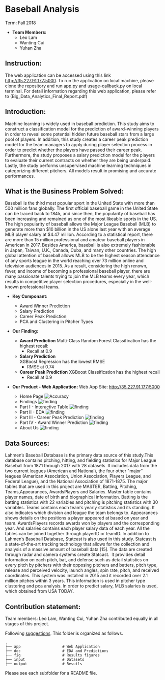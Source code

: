 # Baseball Analysis
Term: Fall 2018

+ **Team Members:**
	+ Leo Lam 
	+ Wanting Cui
	+ Yuhan Zha

## Instruction:

The web application can be accessed using this link http://35.227.91.177:5000. To run the application on local machine, please clone the repository and run app.py and usage-callback.py on local terminal. For detail information regarding this web application, please refer to (Big_Data_Analytics_Final_Report.pdf)
	
## Introduction:

Machine learning is widely used in baseball prediction. This study aims to construct a classification model for the prediction of award-winning players in order to reveal some potential hidden future baseball stars from a large pool of players. In addition, this study creates a career peak prediction model for the team managers to apply during player selection process in order to predict whether the players have passed their career peak. Furthermore, the study proposes a salary prediction model for the players to evaluate their current contracts on whether they are being underpaid. Lastly, the study performs unsupervised machine learning techniques in categorizing different pitchers. All models result in promising and accurate performances.

## What is the Business Problem Solved:

Baseball is the third most popular sport in the United State with more than 500 million fans globally. The first official baseball game in the United State can be traced back to 1845, and since then, the popularity of baseball has been increasing and remained as one of the most likeable sports in the US. The high popularity of baseball allows the Major League Baseball (MLB) to generate more than $10 billion in the US alone last year with an average MLB player salary at $4.47 million. According to a statistical report, there are more than 15 million professional and amateur baseball players in American in 2017. Besides America, baseball is also extremely fashionable in Japan, Taiwan, U.K., Canada, Cuba, and many other countries. The high global attention of baseball allows MLB to be the highest season attendance of any sports league in the world reaching over 73 million online and television audiences in 2015. As a result, considering the high renown, fever, and income of becoming a professional baseball player, there are many passionate talents trying to join the MLB teams every year, which results in competitive
player selection procedures, especially in the well-known professional teams.

+ **Key Componant:**
	+ Award Winner Prediction
	+ Salary Prediction
	+ Career Peak Prediction
	+ PCA and Clustering in Pitcher Types
	
+ **Our Finding:**
	+ **Award Prediction**
	Multi-Class Random Forest Classification has the highest recall:
	 	+ Recall at 0.9
	+ **Salary Prediction** 	
	XGBoost Regression has the lowest RMSE
	 	+ RMSE at 0.74
	+ **Career Peak Prediction** 
	XGBoost Classification has the highest recall
	 	+ Recall at 0.9


+ **Our Product - Web Application:**
Web App Site: http://35.227.91.177:5000
	+ Home Page
	![Accuracy](fig/homepage.png)
	+ Findings
	![finding](fig/finding.png)
	+ Part I - Interactive Table
	![finding](fig/part1.png)
	+ Part II - EDA
	![finding](fig/part2.png)
	+ Part III - Career Peak Prediction
	![finding](fig/part3.png)
	+ Part IV - Award Winner Prediction
	![finding](fig/part4.png)
	+ About Us
	![finding](fig/aboutus.png)


	


## Data Sources:

Lahmen’s Baseball Database is the primary data source of this study. ​This database contains pitching, hitting, and fielding statistics for Major League Baseball from 1871 through 2017 with 28 datasets. It includes data from the two current leagues (American and National), the four other "major" leagues (American Association, Union Association, Players League, and Federal League), and the National Association of 1871-1875. The major tables that are used in this project are MASTER, Batting, Pitching, Teams,Appearances, AwardsPlayers and Salaries. Master table contains player names, date of birth and biographical information. Batting is the batting statistics with 22 variables and pitching is pitching statistics with 30 variables. Teams contains each team’s yearly statistics and its standing. It also indicates which division and league the team belongs to. Appearances shows ​details on the positions a player appeared at based on year and team. AwardsPlayers records awards won by players and the corresponding year. And salaries contains each player salary data of each year. All the tables can be joined together through playerID or teamID. In addition to Lahmen’s Baseball Database, Statcast is also used in this study. ​Statcast is a state-of-the-art tracking technology that allows for the collection and analysis of a massive amount of baseball data [15]. The data are created through radar and camera systems create Statcast. ​ It provides detail information on each pitch, bat, and defense such as detail statistics on every pitch by pitchers with their opposing pitchers and batters, pitch type, release and perceived velocity, launch angles, spin rate, pitch, and received coordinates. This system was installed in 2015 and it recorded over 2.1 million pitches within 3 years. This information is used in pitcher type clustering and pca analysis. In order to predict salary, ​MLB salaries is used, which obtained from USA TODAY.


## Contribution statement: 

Team members: Leo Lam, Wanting Cui, Yuhan Zha contributed equally in all stages of this project.


	
Following [suggestions](https://github.com/Sapphirine/Baseball_Analysis). This folder is organized as follows.
```
.
├── app                   # Web Application
├── doc                   # EDA and Predictions
├── fig                   # Results figures
├── input                 # Datasets
├── output                # Resutls
```

Please see each subfolder for a README file.

